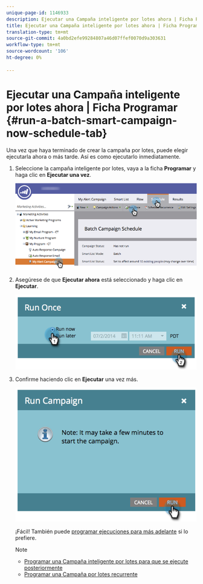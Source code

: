 ```yaml
---
unique-page-id: 1146933
description: Ejecutar una Campaña inteligente por lotes ahora | Ficha Programación - Documentos de marketing - Documentación del producto
title: Ejecutar una Campaña inteligente por lotes ahora | Ficha Programación
translation-type: tm+mt
source-git-commit: 4a0bd2efe99284807a46d07ffef0070d9a303631
workflow-type: tm+mt
source-wordcount: '106'
ht-degree: 0%

---
```



# Ejecutar una Campaña inteligente por lotes ahora | Ficha Programar {#run-a-batch-smart-campaign-now-schedule-tab}

Una vez que haya terminado de crear la campaña por lotes, puede elegir ejecutarla ahora o más tarde. Así es como ejecutarlo inmediatamente.

1. Seleccione la campaña inteligente por lotes, vaya a la ficha **Programar** y haga clic en **Ejecutar una vez**.

   ![](assets/runcampaignnow-hands.png)

1. Asegúrese de que **Ejecutar ahora** está seleccionado y haga clic en **Ejecutar**.

   ![](assets/image2014-9-19-15-3a57-3a4.png)

1. Confirme haciendo clic en **Ejecutar** una vez más.

   ![](assets/image2014-9-19-15-3a57-3a19.png)

   ¡Fácil! También puede [programar ejecuciones para más adelante](/help/marketo/product-docs/core-marketo-concepts/smart-campaigns/using-smart-campaigns/schedule-a-batch-smart-campaign-to-run-later.md) si lo prefiere.

   >[!NOTE]
   >
   >* [Programar una Campaña inteligente por lotes para que se ejecute posteriormente](/help/marketo/product-docs/core-marketo-concepts/smart-campaigns/using-smart-campaigns/schedule-a-batch-smart-campaign-to-run-later.md)
   >* [Programar una Campaña por lotes recurrente](/help/marketo/product-docs/core-marketo-concepts/smart-campaigns/using-smart-campaigns/schedule-a-recurring-batch-campaign.md)

